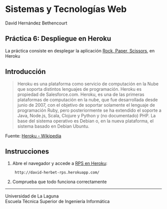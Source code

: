 Sistemas y Tecnologías Web
==========================
David Hernández Bethencourt

Práctica 6: Despliegue en Heroku
-----------------------------------------------------------------------------
La práctica consiste en desplegar la aplicación [Rock, Paper, Scissors](https://github.com/DavidHerBet/SYTW-pr5-Pruebas), en Heroku

Introducción
------------
> Heroku es una plataforma como servicio de computación en la Nube que soporta distintos lenguajes de programación.
Heroku es propiedad de Salesforce.com. Heroku, es una de las primeras plataformas de computación en la nube, que fue desarrollada desde junio de 2007, con el objetivo de soportar solamente el lenguaje de programación Ruby, pero posteriormente se ha extendido el soporte a Java, Node.js, Scala, Clojure y Python y (no documentado) PHP. La base del sistema operativo es Debian o, en la nueva plataforma, el sistema basado en Debian Ubuntu.

Fuente: [Heroku - Wikipedia](http://es.wikipedia.org/wiki/Heroku)

Instrucciones
-------------
1. Abre el navegador y accede a [RPS en Heroku](http://david-herbet-rps.herokuapp.com/):

        http://david-herbet-rps.herokuapp.com/

2. Comprueba que todo funciona correctamente


---
Universidad de La Laguna  
Escuela Técnica Superior de Ingeniería Informática
